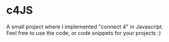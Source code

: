 # c4JS

A small project where I implemented "connect 4" in Javascript.  
Feel free to use the code, or code snippets for your projects :)
